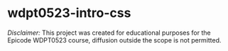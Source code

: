 ﻿# wdpt0523-intro-css

*Disclaimer:* This project was created for educational purposes for the Epicode WDPT0523 course, diffusion outside the scope is not permitted.
